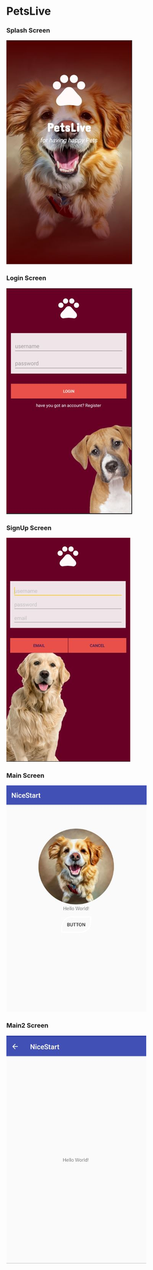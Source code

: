 # PetsLive
### Splash Screen
![](img/splash.JPG)
### Login Screen
![](img/login.JPG)
### SignUp Screen
 ![](img/signup.JPG)  
### Main Screen
 ![](img/main.JPG)  
### Main2 Screen
  ![](img/main2.JPG)
